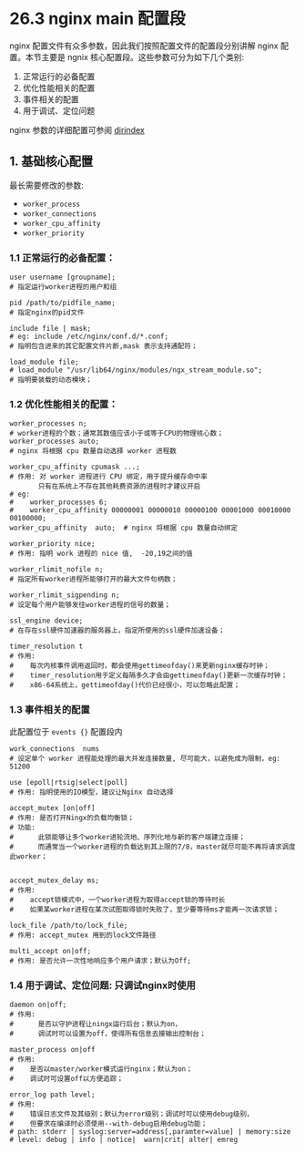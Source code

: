# 26.3 nginx main 配置段
nginx 配置文件有众多参数，因此我们按照配置文件的配置段分别讲解 nginx 配置。本节主要是 ngnix 核心配置段。这些参数可分为如下几个类别:
1. 正常运行的必备配置
2. 优化性能相关的配置
3. 事件相关的配置
4. 用于调试、定位问题

nginx 参数的详细配置可参阅 [dirindex](http://nginx.org/en/docs/dirindex.html)

## 1. 基础核心配置
最长需要修改的参数:
- `worker_process`
- `worker_connections`
- `worker_cpu_affinity`
- `worker_priority`

### 1.1 正常运行的必备配置：
```
user username [groupname];
# 指定运行worker进程的用户和组

pid /path/to/pidfile_name;
# 指定nginx的pid文件

include file | mask;
# eg: include /etc/nginx/conf.d/*.conf;
# 指明包含进来的其它配置文件片断,mask 表示支持通配符；

load_module file;
# load_module "/usr/lib64/nginx/modules/ngx_stream_module.so";
# 指明要装载的动态模块；
```

### 1.2 优化性能相关的配置：
```
worker_processes n;
# worker进程的个数；通常其数值应该小于或等于CPU的物理核心数；
worker_processes auto;
# nginx 将根据 cpu 数量自动选择 worker 进程数

worker_cpu_affinity cpumask ...;
# 作用: 对 worker 进程进行 CPU 绑定，用于提升缓存命中率
       只有在系统上不存在其他耗费资源的进程时才建议开启
# eg:
#    worker_processes 6;
#    worker_cpu_affinity 00000001 00000010 00000100 00001000 00010000 00100000;
worker_cpu_affinity  auto;  # nginx 将根据 cpu 数量自动绑定

worker_priority nice;
# 作用: 指明 work 进程的 nice 值,  -20,19之间的值

worker_rlimit_nofile n;
# 指定所有worker进程所能够打开的最大文件句柄数；

worker_rlimit_sigpending n;
# 设定每个用户能够发往worker进程的信号的数量；

ssl_engine device;  
# 在存在ssl硬件加速器的服务器上，指定所使用的ssl硬件加速设备；

timer_resolution t
# 作用:
#    每次内核事件调用返回时，都会使用gettimeofday()来更新nginx缓存时钟；
#    timer_resolution用于定义每隔多久才会由gettimeofday()更新一次缓存时钟；
#    x86-64系统上，gettimeofday()代价已经很小，可以忽略此配置；
```

### 1.3 事件相关的配置
此配置位于 `events {}` 配置段内

```
work_connections  nums
# 设定单个 worker 进程能处理的最大并发连接数量, 尽可能大，以避免成为限制，eg: 51200

use [epoll|rtsig|select|poll]
# 作用: 指明使用的IO模型，建议让Nginx 自动选择

accept_mutex [on|off]
# 作用: 是否打开Ningx的负载均衡锁；
# 功能:
#      此锁能够让多个worker进轮流地、序列化地与新的客户端建立连接；
#      而通常当一个worker进程的负载达到其上限的7/8，master就尽可能不再将请求调度此worker；


accept_mutex_delay ms;
# 作用:
#    accept锁模式中，一个worker进程为取得accept锁的等待时长
#    如果某worker进程在某次试图取得锁时失败了，至少要等待ms才能再一次请求锁；

lock_file /path/to/lock_file;
# 作用: accept_mutex 用到的lock文件路径

multi_accept on|off;
# 作用: 是否允许一次性地响应多个用户请求；默认为Off;
```

### 1.4 用于调试、定位问题: 只调试nginx时使用
```
daemon on|off;
# 作用:
#      是否以守护进程让ningx运行后台；默认为on，
#      调试时可以设置为off，使得所有信息去接输出控制台；

master_process on|off
# 作用:
#    是否以master/worker模式运行nginx；默认为on；
#    调试时可设置off以方便追踪；

error_log path level;
# 作用:
#    错误日志文件及其级别；默认为error级别；调试时可以使用debug级别，
#    但要求在编译时必须使用--with-debug启用debug功能；
# path: stderr | syslog:server=address[,paramter=value] | memory:size
# level: debug | info | notice|  warn|crit| alter| emreg
```
